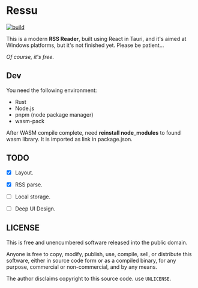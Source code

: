 # Ressu

[![build](https://github.com/sdttttt/ressu/actions/workflows/build.yml/badge.svg?branch=master)](https://github.com/sdttttt/ressu/actions/workflows/build.yml)

This is a modern **RSS Reader**, built using React in Tauri, and it's aimed at Windows platforms, but it's not finished yet. Please be patient... 

*Of course, it's free.*


## Dev

You need the following environment:

- Rust
- Node.js
- pnpm (node package manager)
- wasm-pack

After WASM compile complete, need **reinstall node_modules** to found wasm library. It is imported as link in package.json.

## TODO

- [x] Layout.
- [x] RSS parse.
- [ ] Local storage.
- [ ] Deep UI Design.


## LICENSE

This is free and unencumbered software released into the public domain.

Anyone is free to copy, modify, publish, use, compile, sell, or distribute this software, either in source code form or as a compiled binary, for any purpose, commercial or non-commercial, and by any means.

The author disclaims copyright to this source code. use `UNLICENSE`.
